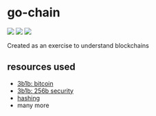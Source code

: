 # go-chain

[![](https://img.shields.io/badge/godoc-reference-5272B4.svg)](http://godoc.org/github.com/shilangyu/go-chain)
[![](https://goreportcard.com/badge/github.com/shilangyu/go-chain)](https://goreportcard.com/report/github.com/shilangyu/go-chain)
![](https://github.com/shilangyu/go-chain/workflows/build/badge.svg)

Created as an exercise to understand blockchains

## resources used

- [3b1b: bitcoin](https://www.youtube.com/watch?v=bBC-nXj3Ng4)
- [3b1b: 256b security](youtube.com/watch?v=S9JGmA5_unY)
- [hashing](https://lisk.io/academy/blockchain-basics/how-does-blockchain-work/what-is-hashing)
- many more
